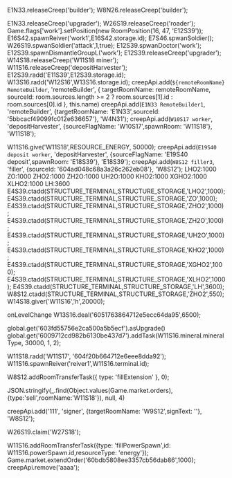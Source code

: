 E1N33.releaseCreep('builder');
W8N26.releaseCreep('builder');

E1N33.releaseCreep('upgrader');
W26S19.releaseCreep('roader');
Game.flags['work'].setPosition(new RoomPosition(16, 47, 'E12S39'));
E16S42.spawnReiver('work1',E16S42.storage.id);
E7S46.spwanSoldier();
W26S19.spwanSoldier('attack',1,true);
E12S39.spwanDoctor('work');
E12S39.spawnDismantleGroupL('work');
E12S39.releaseCreep('upgrader');
W14S18.releaseCreep('W11S18 miner');
W11S16.releaseCreep('depositHarvester');
E12S39.radd('E11S39',E12S39.storage.id);
W13S16.radd('W12S16',W13S16.storage.id);
creepApi.add(`${remoteRoomName} RemoteBuilder`, 'remoteBuilder', {
targetRoomName: remoteRoomName,
sourceId: room.sources.length >= 2 ? room.sources[1].id : room.sources[0].id
}, this.name)
creepApi.add(`E1N33 RemoteBuilder1`, 'remoteBuilder', {targetRoomName: 'E1N33',sourceId: '5bbcacf49099fc012e636657'}, 'W4N31');
creepApi.add(`W10S17 worker`, 'depositHarvester', {sourceFlagName: 'W10S17',spawnRoom: 'W11S18'}, 'W11S18');

W11S16.give('W11S18',RESOURCE_ENERGY, 50000);
creepApi.add(`E19S40 deposit worker`, 'depositHarvester', {sourceFlagName: 'E19S40 deposit',spawnRoom: 'E18S39'}, 'E18S39');
creepApi.add(`W8S12 filler3`, 'filler', {sourceId: '604ad048c68a3a26c262eb08'}, 'W8S12');
LHO2:1000 ZO:1000 ZHO2:1000 ZH2O:1000 UH2O:1000 KHO2:1000 XGHO2:1000 XLHO2:1000 LH:3600
E4S39.ctadd(STRUCTURE_TERMINAL,STRUCTURE_STORAGE,'LHO2',1000);
E4S39.ctadd(STRUCTURE_TERMINAL,STRUCTURE_STORAGE,'ZO',1000);
E4S39.ctadd(STRUCTURE_TERMINAL,STRUCTURE_STORAGE,'ZHO2',1000);
E4S39.ctadd(STRUCTURE_TERMINAL,STRUCTURE_STORAGE,'ZH2O',1000);
E4S39.ctadd(STRUCTURE_TERMINAL,STRUCTURE_STORAGE,'UH2O',1000);
E4S39.ctadd(STRUCTURE_TERMINAL,STRUCTURE_STORAGE,'KHO2',1000);
E4S39.ctadd(STRUCTURE_TERMINAL,STRUCTURE_STORAGE,'XGHO2',1000);
E4S39.ctadd(STRUCTURE_TERMINAL,STRUCTURE_STORAGE,'XLHO2',1000);
E4S39.ctadd(STRUCTURE_TERMINAL,STRUCTURE_STORAGE,'LH',3600);
W8S12.ctadd(STRUCTURE_TERMINAL,STRUCTURE_STORAGE,'ZHO2',550);
W14S18.giver('W11S16','h',20000);

onLevelChange
W13S16.deal('6051763864712e5ecc64da95',6500);

global.get('603fd55756e2ca500a5b5ecf').asUpgrade()
global.get('6009712cd982b6130be437d7').addTask(W11S16.mineral.mineralType, 30000, 1, 2);

W11S18.radd('W11S17', '604f20b664712e6eee8dda92');
W11S16.spawnReiver('reiver1',W11S16.terminal.id);

W8S12.addRoomTransferTask({ type: 'fillExtension' }, 0);

JSON.stringify(\_.find(Object.values(Game.market.orders),{type:'sell',roomName:'W11S18'}), null, 4)

creepApi.add('111', 'signer', {targetRoomName: 'W9S12',signText: ''}, 'W8S12');

W26S19.claim('W27S18');

W11S16.addRoomTransferTask({type: 'fillPowerSpawn',id: W11S16.powerSpawn.id,resourceType: 'energy'});
Game.market.extendOrder('60bdb5808ee3357cb56dab86',1000);
creepApi.remove('aaaa');
